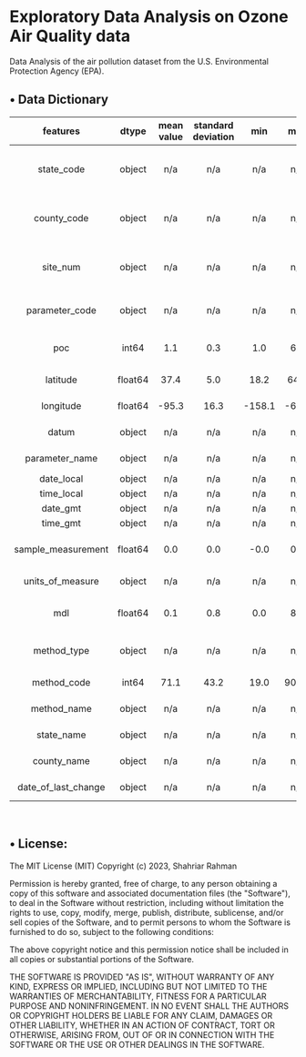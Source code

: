 Exploratory Data Analysis on Ozone Air Quality data        
==============================
Data Analysis of the air pollution dataset from the U.S. Environmental Protection Agency (EPA).  

## • Data Dictionary  
| features | dtype | mean value | standard deviation | min | max | description |
| :-: | :-: | :-: | :-: | :-: | :-: | :-: |
| state_code | object | n/a | n/a | n/a | n/a | The respective code of the State. |
| county_code | object | n/a | n/a | n/a | n/a | The respective code of the County. |
| site_num | object | n/a | n/a | n/a | n/a | Identity Number of the Research Site. |
| parameter_code | object | n/a | n/a | n/a | n/a | Code for the Parameters used. |
| poc | int64 | 1.1 | 0.3 | 1.0 | 6.0 | Parameter Occurrence Code |
| latitude | float64 | 37.4 | 5.0 | 18.2 | 64.8 | Lattitude Cordinates. |
| longitude | float64 | -95.3 | 16.3 | -158.1 | -65.9 | Longitude Cordinates. |
| datum | object | n/a | n/a | n/a | n/a | Starting Point. |
| parameter_name | object | n/a | n/a | n/a | n/a | Name of the Parameter. |
| date_local | object | n/a | n/a | n/a | n/a | Local Date. |
| time_local | object | n/a | n/a | n/a | n/a | Local Time. |
| date_gmt | object | n/a | n/a | n/a | n/a | GMT Date. |
| time_gmt | object | n/a | n/a | n/a | n/a | GMT Time. |
| sample_measurement | float64 | 0.0 | 0.0 | -0.0 | 0.2 | Measurement of each Sample. |
| units_of_measure | object | n/a | n/a | n/a | n/a | Measurement Unit. |
| mdl | float64 | 0.1 | 0.8 | 0.0 | 8.0 | Method Detection Limit |
| method_type | object | n/a | n/a | n/a | n/a | Type of Experimental Method. |
| method_code | int64 | 71.1 | 43.2 | 19.0 | 901.0 | Code for the Method |
| method_name | object | n/a | n/a | n/a | n/a | Instrument Specification. |
| state_name | object | n/a | n/a | n/a | n/a | Name of the State. |
| county_name | object | n/a | n/a | n/a | n/a | Name of the County. |
| date_of_last_change | object | n/a | n/a | n/a | n/a | Last Modified Date. |

<br/>   

## • License:

The MIT License (MIT)
Copyright (c) 2023, Shahriar Rahman

Permission is hereby granted, free of charge, to any person obtaining a copy of this software and associated documentation files (the "Software"), to deal in the Software without restriction, including without limitation the rights to use, copy, modify, merge, publish, distribute, sublicense, and/or sell copies of the Software, and to permit persons to whom the Software is furnished to do so, subject to the following conditions:

The above copyright notice and this permission notice shall be included in all copies or substantial portions of the Software. 

THE SOFTWARE IS PROVIDED "AS IS", WITHOUT WARRANTY OF ANY KIND, EXPRESS OR IMPLIED, INCLUDING BUT NOT LIMITED TO THE WARRANTIES OF MERCHANTABILITY, FITNESS FOR A PARTICULAR PURPOSE AND NONINFRINGEMENT. IN NO EVENT SHALL THE AUTHORS OR COPYRIGHT HOLDERS BE LIABLE FOR ANY CLAIM, DAMAGES OR OTHER LIABILITY, WHETHER IN AN ACTION OF CONTRACT, TORT OR OTHERWISE, ARISING FROM, OUT OF OR IN CONNECTION WITH THE SOFTWARE OR THE USE OR OTHER DEALINGS IN THE SOFTWARE.

<br/>

